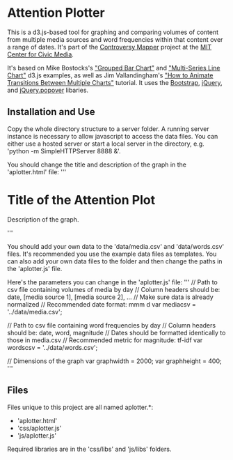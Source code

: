 Attention Plotter
=================

This is a d3.js-based tool for graphing and comparing volumes of content 
from multiple media sources and word frequencies within that content over 
a range of dates. It's part of the [Controversy Mapper](http://civic.mit.edu/controversy-mapper) project at the
[MIT Center for Civic Media](http://civic.mit.edu).

It's based on Mike Bostocks's ["Grouped Bar Chart"](http://bl.ocks.org/mbostock/3887051) and ["Multi-Series Line Chart"](http://bl.ocks.org/mbostock/3884955) 
d3.js examples, as well as Jim Vallandingham's 
["How to Animate Transitions Between Multiple Charts"](http://flowingdata.com/2013/01/17/how-to-animate-transitions-between-multiple-charts/) tutorial. It uses the [Bootstrap](http://twitter.github.io/bootstrap/), [jQuery](jquery.com), and [jQuery.popover](https://github.com/klaas4/jQuery.popover) libaries.

Installation and Use
--------------------

Copy the whole directory structure to a server folder. A running server 
instance is necessary to allow javascript to access the data files. You 
can either use a hosted server or start a local server in the directory, 
e.g. 'python -m SimpleHTTPServer 8888 &'.

You should change the title and description of the graph in the 
'aplotter.html' file:
'''
      <h1 id="title">Title of the Attention Plot</h1>
      <div id="description">
        <p>Description of the graph.</p>
'''

You should add your own data to the 'data/media.csv' and 'data/words.csv'
files. It's recommended you use the example data files as templates. You 
can also add your own data files to the folder and then change the paths
in the 'aplotter.js' file.

Here's the parameters you can change in the 'aplotter.js' file:
'''
// Path to csv file containing volumes of media by day
// Column headers should be: date, [media source 1], [media source 2], ...
// Make sure data is already normalized
// Recommended date format: mmm d
var mediacsv = '../data/media.csv';

// Path to csv file containing word frequencies by day
// Column headers should be: date, word, magnitude
// Dates should be formatted identically to those in media.csv
// Recommended metric for magnitude: tf-idf
var wordscsv = '../data/words.csv';

// Dimensions of the graph
var graphwidth = 2000;
var graphheight = 400;
'''

Files
-----

Files unique to this project are all named aplotter.*:
* 'aplotter.html'
* 'css/aplotter.js'
* 'js/aplotter.js'

Required libraries are in the 'css/libs' and 'js/libs' folders.